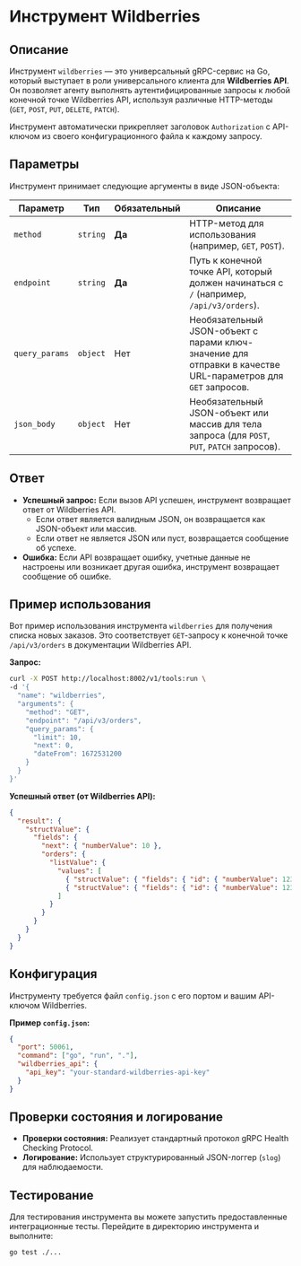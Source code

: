 # Инструмент Wildberries

## Описание

Инструмент `wildberries` — это универсальный gRPC-сервис на Go, который выступает в роли универсального клиента для **Wildberries API**. Он позволяет агенту выполнять аутентифицированные запросы к любой конечной точке Wildberries API, используя различные HTTP-методы (`GET`, `POST`, `PUT`, `DELETE`, `PATCH`).

Инструмент автоматически прикрепляет заголовок `Authorization` с API-ключом из своего конфигурационного файла к каждому запросу.

## Параметры

Инструмент принимает следующие аргументы в виде JSON-объекта:

| Параметр       | Тип      | Обязательный | Описание                                                                                             |
|----------------|----------|--------------|------------------------------------------------------------------------------------------------------|
| `method`       | `string` | **Да**       | HTTP-метод для использования (например, `GET`, `POST`).                                              |
| `endpoint`     | `string` | **Да**       | Путь к конечной точке API, который должен начинаться с `/` (например, `/api/v3/orders`).               |
| `query_params` | `object` | Нет          | Необязательный JSON-объект с парами ключ-значение для отправки в качестве URL-параметров для `GET` запросов. |
| `json_body`    | `object` | Нет          | Необязательный JSON-объект или массив для тела запроса (для `POST`, `PUT`, `PATCH` запросов).        |

## Ответ

*   **Успешный запрос:** Если вызов API успешен, инструмент возвращает ответ от Wildberries API.
    *   Если ответ является валидным JSON, он возвращается как JSON-объект или массив.
    *   Если ответ не является JSON или пуст, возвращается сообщение об успехе.
*   **Ошибка:** Если API возвращает ошибку, учетные данные не настроены или возникает другая ошибка, инструмент возвращает сообщение об ошибке.

## Пример использования

Вот пример использования инструмента `wildberries` для получения списка новых заказов. Это соответствует `GET`-запросу к конечной точке `/api/v3/orders` в документации Wildberries API.

**Запрос:**

```bash
curl -X POST http://localhost:8002/v1/tools:run \
-d '{
  "name": "wildberries",
  "arguments": {
    "method": "GET",
    "endpoint": "/api/v3/orders",
    "query_params": {
      "limit": 10,
      "next": 0,
      "dateFrom": 1672531200
    }
  }
}'
```

**Успешный ответ (от Wildberries API):**

```json
{
  "result": {
    "structValue": {
      "fields": {
        "next": { "numberValue": 10 },
        "orders": {
          "listValue": {
            "values": [
              { "structValue": { "fields": { "id": { "numberValue": 12345 }, "article": { "stringValue": "PRODUCT-A" } } } },
              { "structValue": { "fields": { "id": { "numberValue": 12346 }, "article": { "stringValue": "PRODUCT-B" } } } }
            ]
          }
        }
      }
    }
  }
}
```

## Конфигурация

Инструменту требуется файл `config.json` с его портом и вашим API-ключом Wildberries.

**Пример `config.json`:**
```json
{
  "port": 50061,
  "command": ["go", "run", "."],
  "wildberries_api": {
    "api_key": "your-standard-wildberries-api-key"
  }
}
```

## Проверки состояния и логирование

*   **Проверки состояния:** Реализует стандартный протокол gRPC Health Checking Protocol.
*   **Логирование:** Использует структурированный JSON-логгер (`slog`) для наблюдаемости.

## Тестирование

Для тестирования инструмента вы можете запустить предоставленные интеграционные тесты. Перейдите в директорию инструмента и выполните:
```bash
go test ./...
```